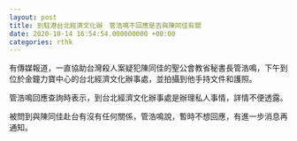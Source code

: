 ```yaml
---
layout: post
title: 到駐港台北經濟文化辦　管浩鳴不回應是否與陳同佳有關
date: 2020-10-14 16:54:54.000000000 +08:00
categories: rthk
---
```


有傳媒報道，一直協助台灣殺人案疑犯陳同佳的聖公會教省秘書長管浩鳴，下午到位於金鐘力寶中心的台北經濟文化辦事處，並拍攝到他手持文件和護照。

管浩鳴回應查詢時表示，到台北經濟文化辦事處是辦理私人事情，詳情不便透露。

被問到與陳同佳赴台有沒有任何關係，管浩鳴說，暫時不想回應，有進一步消息再通知。
